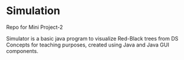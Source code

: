 # Simulation
Repo for Mini Project-2

 Simulator is a basic java program to visualize Red-Black trees from DS Concepts for teaching purposes,
 created using Java and Java GUI components.
